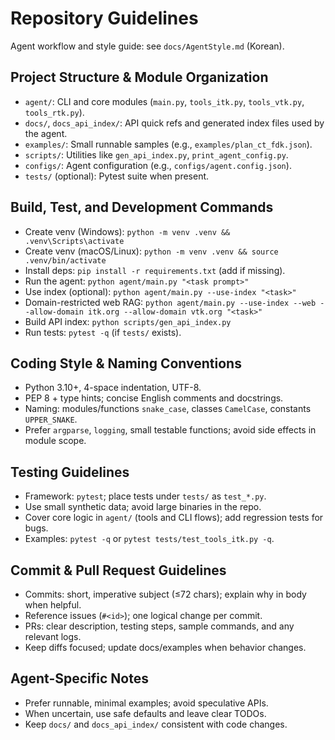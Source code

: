 # Repository Guidelines

Agent workflow and style guide: see `docs/AgentStyle.md` (Korean).

## Project Structure & Module Organization
- `agent/`: CLI and core modules (`main.py`, `tools_itk.py`, `tools_vtk.py`, `tools_rtk.py`).
- `docs/`, `docs_api_index/`: API quick refs and generated index files used by the agent.
- `examples/`: Small runnable samples (e.g., `examples/plan_ct_fdk.json`).
- `scripts/`: Utilities like `gen_api_index.py`, `print_agent_config.py`.
- `configs/`: Agent configuration (e.g., `configs/agent.config.json`).
- `tests/` (optional): Pytest suite when present.

## Build, Test, and Development Commands
- Create venv (Windows): `python -m venv .venv && .venv\Scripts\activate`
- Create venv (macOS/Linux): `python -m venv .venv && source .venv/bin/activate`
- Install deps: `pip install -r requirements.txt` (add if missing).
- Run the agent: `python agent/main.py "<task prompt>"`
- Use index (optional): `python agent/main.py --use-index "<task>"`
- Domain-restricted web RAG: `python agent/main.py --use-index --web --allow-domain itk.org --allow-domain vtk.org "<task>"`
- Build API index: `python scripts/gen_api_index.py`
- Run tests: `pytest -q` (if `tests/` exists).

## Coding Style & Naming Conventions
- Python 3.10+, 4-space indentation, UTF-8.
- PEP 8 + type hints; concise English comments and docstrings.
- Naming: modules/functions `snake_case`, classes `CamelCase`, constants `UPPER_SNAKE`.
- Prefer `argparse`, `logging`, small testable functions; avoid side effects in module scope.

## Testing Guidelines
- Framework: `pytest`; place tests under `tests/` as `test_*.py`.
- Use small synthetic data; avoid large binaries in the repo.
- Cover core logic in `agent/` (tools and CLI flows); add regression tests for bugs.
- Examples: `pytest -q` or `pytest tests/test_tools_itk.py -q`.

## Commit & Pull Request Guidelines
- Commits: short, imperative subject (≤72 chars); explain why in body when helpful.
- Reference issues (`#<id>`); one logical change per commit.
- PRs: clear description, testing steps, sample commands, and any relevant logs.
- Keep diffs focused; update docs/examples when behavior changes.

## Agent-Specific Notes
- Prefer runnable, minimal examples; avoid speculative APIs.
- When uncertain, use safe defaults and leave clear TODOs.
- Keep `docs/` and `docs_api_index/` consistent with code changes.
